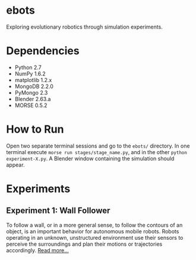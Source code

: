 # ebots
Exploring evolutionary robotics through simulation experiments.

# Dependencies
  + Python 2.7
  + NumPy 1.6.2
  + matplotlib 1.2.x
  + MongoDB 2.2.0
  + PyMongo 2.3
  + Blender 2.63.a
  + MORSE 0.5.2

# How to Run
Open two separate terminal sessions and go to the `ebots/` directory. In one terminal execute `morse run stages/stage_name.py`, and in the other `python experiment-X.py`. A Blender window containing the simulation should appear.

# Experiments
## Experiment 1: Wall Follower
To follow a wall, or in a more general sense, to follow the contours of an object, is an important behavior for autonomous mobile robots. Robots operating in an unknown, unstructured environment use their sensors to perceive the surroundings and plan their motions or trajectories accordingly. [Read more...][wall-follower]

[wall-follower]: https://github.com/yarox/ebots/wiki/Experiment-1:-Wall-Follower
